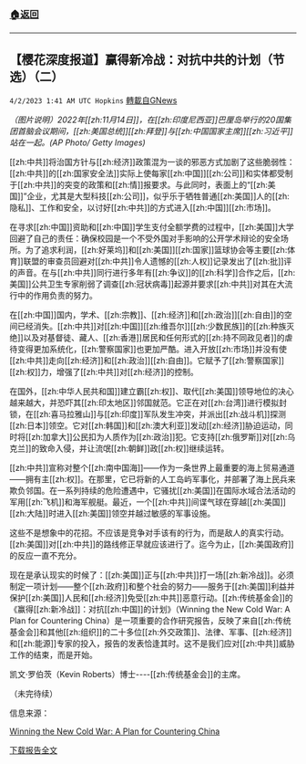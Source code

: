 ###  [:house:返回](README.md)
---


## 【樱花深度报道】赢得新冷战：对抗中共的计划（节选）（二）
`4/2/2023 1:41 AM UTC Hopkins` [轉載自GNews](https://gnews.org/articles/1066154)

*（图片说明）2022年[[zh:11月14日]]，在[[zh:印度尼西亚]]巴厘岛举行的20国集团首脑会议期间，[[zh:美国总统]][[zh:拜登]]与[[zh:中国国家主席]][[zh:习近平]]站在一起。(AP Photo/ Getty Images)*


[[zh:中共]]将治国方针与[[zh:经济]]政策混为一谈的邪恶方式加剧了这些脆弱性：[[zh:中共]]的[[zh:国家安全法]]实际上使每家[[zh:中国]][[zh:公司]]和实体都受制于[[zh:中共]]的突变的政策和[[zh:情]]报要求。与此同时，表面上的“[[zh:美国]]”企业，尤其是大型科技[[zh:公司]]，似乎乐于牺牲普通[[zh:美国]]人的[[zh:隐私]]、工作和安全，以讨好[[zh:中共]]的方式进入[[zh:中国]][[zh:市场]]。

在寻求[[zh:中国]]资助和[[zh:中国]]学生支付全额学费的过程中，[[zh:美国]]大学回避了自己的责任：确保校园是一个不受外国对手影响的公开学术辩论的安全场所。为了追求利润，[[zh:好莱坞]]和[[zh:美国]][[zh:国家]]篮球协会等主要[[zh:体育]]联盟的审查员回避对[[zh:中共]]令人遗憾的[[zh:人权]]记录发出了[[zh:批]]评的声音。在与[[zh:中共]]同行进行多年有[[zh:争议]]的[[zh:科学]]合作之后，[[zh:美国]]公共卫生专家削弱了调查[[zh:冠状病毒]]起源并要求[[zh:中共]]对其在大流行中的作用负责的努力。

在[[zh:中国]]国内，学术、[[zh:宗教]]、[[zh:经济]]和[[zh:政治]][[zh:自由]]的空间已经消失。[[zh:中共]]对[[zh:中国]][[zh:维吾尔]][[zh:少数民族]]的[[zh:种族灭绝]]以及对基督徒、藏人、[[zh:香港]]居民和任何形式的[[zh:持不同政见者]]的虐待变得更加系统化，[[zh:警察国家]]也更加严酷。进入开放[[zh:市场]]并没有使[[zh:中共]]走向[[zh:经济]]和[[zh:政治]][[zh:自由]]。它赋予了[[zh:警察国家]][[zh:权]]力，增强了[[zh:中共]]对[[zh:经济]]的控制。

在国外，[[zh:中华人民共和国]]建立霸[[zh:权]]、取代[[zh:美国]]领导地位的决心越来越大，并恐吓其[[zh:印太地区]]邻国就范。它正在对[[zh:台湾]]进行模拟封锁，在[[zh:喜马拉雅山]]与[[zh:印度]]军队发生冲突，并派出[[zh:战斗机]]探测[[zh:日本]]领空。它对[[zh:韩国]]和[[zh:澳大利亚]]发动[[zh:经济]]胁迫运动，同时将[[zh:加拿大]]公民扣为人质作为[[zh:政治]]犯。它支持[[zh:俄罗斯]]对[[zh:乌克兰]]的致命入侵，并让流氓[[zh:朝鲜]]政[[zh:权]]继续运转。

[[zh:中共]]宣称对整个[[zh:南中国海]]——作为一条世界上最重要的海上贸易通道——拥有主[[zh:权]]。在那里，它已将新的人工岛屿军事化，并部署了海上民兵来欺负邻国。在一系列持续的危险遭遇中，它骚扰[[zh:美国]]在国际水域合法活动的军用[[zh:飞机]]和海军舰艇。最近，一个[[zh:中共]]间谍气球在穿越[[zh:美国]][[zh:大陆]]时进入[[zh:美国]]领空并越过敏感的军事设施。

这些不是想象中的花招。不应该是竞争对手该有的行为，而是敌人的真实行动。[[zh:美国]]对[[zh:中共]]的路线修正早就应该进行了。迄今为止，[[zh:美国政府]]的反应一直不充分。

现在是承认现实的时候了：[[zh:美国]]正与[[zh:中共]]打一场[[zh:新冷战]]。必须制定一项计划——整个[[zh:政府]]和整个社会的努力——服务于[[zh:美国]]利益并保护[[zh:美国]]人民和[[zh:经济]]免受[[zh:中共]]恶意行动。[[zh:传统基金会]]的《赢得[[zh:新冷战]]：对抗[[zh:中国]]的计划》（Winning the New Cold War: A Plan for Countering China）是一项重要的合作研究报告，反映了来自[[zh:传统基金会]]和其他[[zh:组织]]的二十多位[[zh:外交政策]]、法律、军事、[[zh:经济]]和[[zh:能源]]专家的投入，报告的发表恰逢其时。这不是我们应对[[zh:中共]]威胁工作的结束，而是开始。

凯文·罗伯茨（Kevin Roberts）博士\----[[zh:传统基金会]]的主席。

（未完待续）

信息来源：

[Winning the New Cold War: A Plan for Countering China](https://www.heritage.org/asia/report/winning-the-new-cold-war-plan-countering-china)

[下载报告全文](https://www.heritage.org/sites/default/files/2023-03/SR270_0.pdf)
